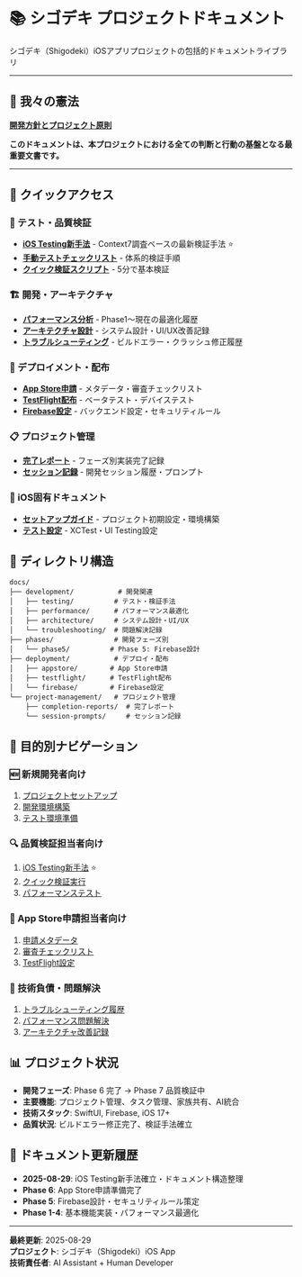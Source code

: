 # 📚 シゴデキ プロジェクトドキュメント

シゴデキ（Shigodeki）iOSアプリプロジェクトの包括的ドキュメントライブラリ

---

## 📜 我々の憲法

**[開発方針とプロジェクト原則](./explanation/project-setup/development-principles.md)**

**このドキュメントは、本プロジェクトにおける全ての判断と行動の基盤となる最重要文書です。**

---

## 🎯 クイックアクセス

### 🧪 テスト・品質検証
- **[iOS Testing新手法](development/testing/newtips.md)** - Context7調査ベースの最新検証手法 ⭐️
- **[手動テストチェックリスト](development/testing/manual-checklist.md)** - 体系的検証手順
- **[クイック検証スクリプト](development/testing/quick_validation.sh)** - 5分で基本検証

### 🏗️ 開発・アーキテクチャ  
- **[パフォーマンス分析](development/performance/)** - Phase1〜現在の最適化履歴
- **[アーキテクチャ設計](development/architecture/)** - システム設計・UI/UX改善記録
- **[トラブルシューティング](development/troubleshooting/)** - ビルドエラー・クラッシュ修正履歴

### 🚀 デプロイメント・配布
- **[App Store申請](deployment/appstore/)** - メタデータ・審査チェックリスト
- **[TestFlight配布](deployment/testflight/)** - ベータテスト・デバイステスト
- **[Firebase設定](deployment/firebase/)** - バックエンド設定・セキュリティルール

### 📋 プロジェクト管理
- **[完了レポート](project-management/completion-reports/)** - フェーズ別実装完了記録
- **[セッション記録](project-management/session-prompts/)** - 開発セッション履歴・プロンプト

### 📱 iOS固有ドキュメント
- **[セットアップガイド](../iOS/docs/setup/)** - プロジェクト初期設定・環境構築
- **[テスト設定](../iOS/docs/testing/)** - XCTest・UI Testing設定

## 📂 ディレクトリ構造

```
docs/
├── development/           # 開発関連
│   ├── testing/          # テスト・検証手法
│   ├── performance/      # パフォーマンス最適化  
│   ├── architecture/     # システム設計・UI/UX
│   └── troubleshooting/  # 問題解決記録
├── phases/               # 開発フェーズ別
│   └── phase5/          # Phase 5: Firebase設計
├── deployment/           # デプロイ・配布
│   ├── appstore/        # App Store申請
│   ├── testflight/      # TestFlight配布
│   └── firebase/        # Firebase設定
└── project-management/   # プロジェクト管理
    ├── completion-reports/  # 完了レポート
    └── session-prompts/     # セッション記録
```

## 🎯 目的別ナビゲーション

### 🆕 新規開発者向け
1. [プロジェクトセットアップ](../iOS/docs/setup/SETUP.md)
2. [開発環境構築](../iOS/docs/setup/SETUP_COMPLETE.md)
3. [テスト環境準備](development/testing/manual-checklist.md)

### 🔍 品質検証担当者向け
1. [iOS Testing新手法](development/testing/newtips.md) ⭐️
2. [クイック検証実行](development/testing/quick_validation.sh)
3. [パフォーマンステスト](development/performance/)

### 📱 App Store申請担当者向け
1. [申請メタデータ](deployment/appstore/)
2. [審査チェックリスト](deployment/appstore/)
3. [TestFlight設定](deployment/testflight/)

### 🔧 技術負債・問題解決
1. [トラブルシューティング履歴](development/troubleshooting/)
2. [パフォーマンス問題解決](development/performance/)
3. [アーキテクチャ改善記録](development/architecture/)

## 📊 プロジェクト状況

- **開発フェーズ**: Phase 6 完了 → Phase 7 品質検証中
- **主要機能**: プロジェクト管理、タスク管理、家族共有、AI統合
- **技術スタック**: SwiftUI, Firebase, iOS 17+
- **品質状況**: ビルドエラー修正完了、検証手法確立

## 🔄 ドキュメント更新履歴

- **2025-08-29**: iOS Testing新手法確立・ドキュメント構造整理
- **Phase 6**: App Store申請準備完了
- **Phase 5**: Firebase設計・セキュリティルール策定
- **Phase 1-4**: 基本機能実装・パフォーマンス最適化

---

**最終更新**: 2025-08-29  
**プロジェクト**: シゴデキ（Shigodeki）iOS App  
**技術責任者**: AI Assistant + Human Developer